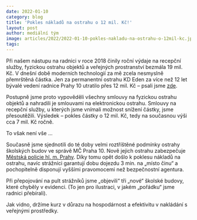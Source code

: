 ```yaml
---
date: 2022-01-10
category: blog
title: 'Pokles nákladů na ostrahu o 12 mil. Kč!'
layout: post
author: mediální tým
image: articles/2022/2022-01-10-pokles-nakladu-na-ostrahu-o-12mil-kc.jpg
tags:
---
```


Při našem nástupu na radnici v roce 2018 činily roční výdaje na recepční služby, fyzickou ostrahu objektů a veřejných prostranství bezmála 19 mil. Kč. V dnešní době moderních technologií za mě zcela nesmyslně přemrštěná částka. Jen za permanentní ostrahu KD Eden za více než 12 let bývalé vedení radnice Prahy 10 utratilo přes 12 mil. Kč – psali jsme  [zde](https://www.jana-komrskova.cz/news/kulturni-dum-eden-raj-nepripomina/).

Postupně jsme proto vypověděli všechny smlouvy na fyzickou ostrahu objektů a nahradili je smlouvami na elektronickou ostrahu. Smlouvy na recepční služby, u kterých jsme vnímali možnost snížení částky, jsme přesoutěžili. Výsledek – pokles částky o 12 mil. Kč, tedy na současnou výši cca 7 mil. Kč ročně.

To však není vše …

Současně jsme sjednotili do té doby velmi roztříštěné podmínky ostrahy školských budov ve správě MČ Praha 10. Nově jejich ostrahu zabezpečuje  [Městská policie hl. m. Prahy](https://www.facebook.com/mestskapoliciepraha/?__cft__[0]=AZUtq7ZvrT6lJfPWVJEfsvkQPWt8MxA6o5HCcZjSa8hzlS7Zs1uBtqou98N2TA-pBytpt4H8nU6hmjN8SzZ6dY-_bcq0TKdFkHWIf60iNYhdeGcvldk6wM2WMlJl2MNTd4PUwUOYuGYWyZJjoppJ2c27&__tn__=kK-R). Díky tomu opět došlo k poklesu nákladů na ostrahu, navíc strážníci garantují dobu dojezdu 3 min. na „místo činu“ a pochopitelně disponují vyššími pravomocemi než bezpečnostní agentura.

Při přepojování na pult strážníků jsme „objevili“ tři „nové“ školské budovy, které chyběly v evidenci. (To jen pro ilustraci, v jakém „pořádku“ jsme radnici přebírali).

Jak vidno, držíme kurz v důrazu na hospodárnost a efektivitu v nakládání s veřejnými prostředky.
